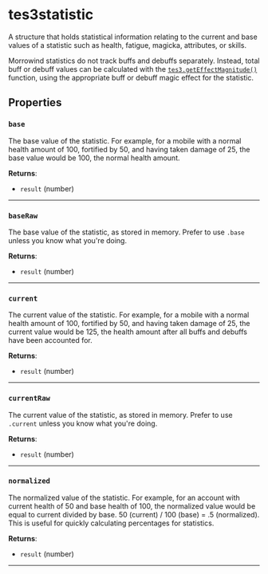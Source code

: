 # tes3statistic

A structure that holds statistical information relating to the current and base values of a statistic such as health, fatigue, magicka, attributes, or skills.

Morrowind statistics do not track buffs and debuffs separately. Instead, total buff or debuff values can be calculated with the [`tes3.getEffectMagnitude()`](https://mwse.github.io/MWSE/apis/tes3/#tes3geteffectmagnitude) function, using the appropriate buff or debuff magic effect for the statistic.

## Properties

### `base`

The base value of the statistic. For example, for a mobile with a normal health amount of 100, fortified by 50, and having taken damage of 25, the base value would be 100, the normal health amount.

**Returns**:

* `result` (number)

***

### `baseRaw`

The base value of the statistic, as stored in memory. Prefer to use `.base` unless you know what you're doing.

**Returns**:

* `result` (number)

***

### `current`

The current value of the statistic. For example, for a mobile with a normal health amount of 100, fortified by 50, and having taken damage of 25, the current value would be 125, the health amount after all buffs and debuffs have been accounted for.

**Returns**:

* `result` (number)

***

### `currentRaw`

The current value of the statistic, as stored in memory. Prefer to use `.current` unless you know what you're doing.

**Returns**:

* `result` (number)

***

### `normalized`

The normalized value of the statistic. For example, for an account with current health of 50 and base health of 100, the normalized value would be equal to current divided by base. 50 (current) / 100 (base) = .5 (normalized). This is useful for quickly calculating percentages for statistics.

**Returns**:

* `result` (number)

***

